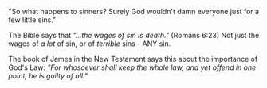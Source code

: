 &quot;So what happens to sinners? Surely God wouldn&apos;t damn everyone just for a few little sins.&quot;

The Bible says that *&quot;...the wages of sin is death.&quot;* (Romans 6:23) Not just the wages of *a lot* of sin, or of *terrible* sins - ANY sin.

The book of James in the New Testament says this about the importance of God&apos;s Law: *&quot;For whosoever shall keep the whole law, and yet offend in one point, he is guilty of all.&quot;*
